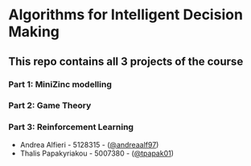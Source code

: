 # Algorithms for Intelligent Decision Making

## This repo contains all 3 projects of the course

### Part 1: MiniZinc modelling
### Part 2: Game Theory
### Part 3: Reinforcement Learning

* Andrea Alfieri - 5128315 - ([@andreaalf97](https://github.com/andreaalf97))
* Thalis Papakyriakou - 5007380 - ([@tpapak01](https://github.com/tpapak01))

